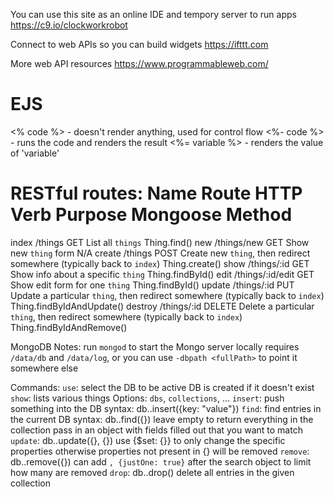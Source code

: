 You can use this site as an online IDE and tempory server to run apps
https://c9.io/clockworkrobot

Connect to web APIs so you can build widgets
https://ifttt.com

More web API resources
https://www.programmableweb.com/

EJS
===

<% code %> - doesn't render anything, used for control flow
<%- code %> - runs the code and renders the result
<%= variable %> - renders the value of 'variable'

RESTful routes:
Name        Route               HTTP Verb       Purpose                                                                             Mongoose Method
===================================================================================================================================================
index       /things             GET             List all `things`                                                                   Thing.find()
new         /things/new         GET             Show new `thing` form                                                               N/A
create      /things             POST            Create new `thing`, then redirect somewhere (typically back to `index`)             Thing.create()
show        /things/:id         GET             Show info about a specific `thing`                                                  Thing.findById()
edit        /things/:id/edit    GET             Show edit form for one `thing`                                                      Thing.findById()
update      /things/:id         PUT             Update a particular `thing`, then redirect somewhere (typically back to `index`)    Thing.findByIdAndUpdate()
destroy     /things/:id         DELETE          Delete a particular `thing`, then redirect somewhere (typically back to `index`)    Thing.findByIdAndRemove()

MongoDB Notes:
    run `mongod` to start the Mongo server locally
        requires `/data/db` and `/data/log`, or you can use `-dbpath <fullPath>` to point it somewhere else

Commands:
    `use`: 
        select the DB to be active
        DB is created if it doesn't exist
    `show`: 
        lists various things
        Options: `dbs`, `collections`, ...
    `insert`: 
        push something into the DB
        syntax: db.<collectionName>.insert({key: "value"})
    `find`:
        find entries in the current DB
        syntax: db.<collectionName>.find({<optional>})
        leave empty to return everything in the collection
        pass in an object with fields filled out that you want to match
    `update`:
        db.<collectionName>.update({<objectPropertiesToMatch>}, {<newValuesToSet>})
        use {$set: {<specificProperties>}} to only change the specific properties
        otherwise properties not present in {<newValuesToSet>} will be removed
    `remove`:
        db.<collectionName>.remove({<objectPropertiesToMatch>})
        can add `, {justOne: true}` after the search object to limit how many are removed
    `drop`:
        db.<collectionName>.drop()
        delete all entries in the given collection
